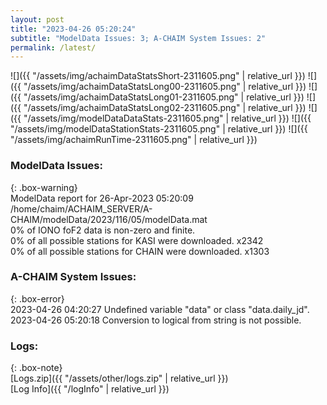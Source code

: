 ```yaml
---
layout: post
title: "2023-04-26 05:20:24"
subtitle: "ModelData Issues: 3; A-CHAIM System Issues: 2"
permalink: /latest/
---
```


![]({{ "/assets/img/achaimDataStatsShort-2311605.png" | relative_url }})
![]({{ "/assets/img/achaimDataStatsLong00-2311605.png" | relative_url }})
![]({{ "/assets/img/achaimDataStatsLong01-2311605.png" | relative_url }})
![]({{ "/assets/img/achaimDataStatsLong02-2311605.png" | relative_url }})
![]({{ "/assets/img/modelDataDataStats-2311605.png" | relative_url }})
![]({{ "/assets/img/modelDataStationStats-2311605.png" | relative_url }})
![]({{ "/assets/img/achaimRunTime-2311605.png" | relative_url }})


### ModelData Issues:  
  
{: .box-warning}  
 ModelData report for 26-Apr-2023 05:20:09   
 /home/chaim/ACHAIM_SERVER/A-CHAIM/modelData/2023/116/05/modelData.mat   
 0% of IONO foF2 data is non-zero and finite.   
 0% of all possible stations for KASI were downloaded. x2342   
 0% of all possible stations for CHAIN were downloaded. x1303   
  
### A-CHAIM System Issues:  
  
{: .box-error}  
2023-04-26 04:20:27 Undefined variable "data" or class "data.daily_jd".  
2023-04-26 05:20:18 Conversion to logical from string is not possible.  

### Logs:  
  
{: .box-note}  
[Logs.zip]({{ "/assets/other/logs.zip" | relative_url }})  
[Log Info]({{ "/logInfo" | relative_url }})  
